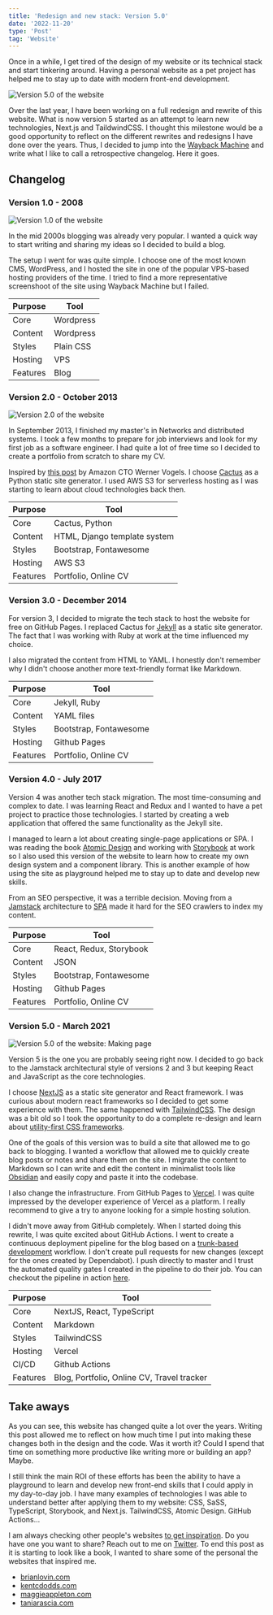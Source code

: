```yaml
---
title: 'Redesign and new stack: Version 5.0'
date: '2022-11-20'
type: 'Post'
tag: 'Website'
---
```


Once in a while, I get tired of the design of my
website or its technical stack and start tinkering around. Having a personal website as a pet project has helped me to stay up to date with modern front-end development.

![Version 5.0 of the website](/images/posts/website-version-5-framed.png 'Version 5.0 of the website')

Over the last year, I have been working on a full redesign and rewrite of this website. What is now version 5 started as an attempt to learn new technologies, Next.js and TaildwindCSS. I thought this milestone would be a good opportunity to reflect on the different rewrites and redesigns I have done over the years. Thus, I decided to jump into the [Wayback Machine](https://web.archive.org/) and write what I like to call a retrospective changelog. Here it goes.

## Changelog

### Version 1.0 - 2008

![Version 1.0 of the website](/images/posts/website-version-1-framed.png 'Version 1.0 of the website')

In the mid 2000s blogging was already very popular. I wanted a quick way to start writing and sharing my ideas so I decided to build a blog.

The setup I went for was quite simple. I choose one of the most known CMS, WordPress, and I hosted the site in one of the popular VPS-based hosting providers of the time. I tried to find a more representative screenshoot of the site using Wayback Machine but I failed.

| Purpose  | Tool      |
| -------- | --------- |
| Core     | Wordpress |
| Content  | Wordpress |
| Styles   | Plain CSS |
| Hosting  | VPS       |
| Features | Blog      |

### Version 2.0 - October 2013

![Version 2.0 of the website](/images/posts/website-version-2-framed.png 'Version 2.0 of the website')

In September 2013, I finished my master's in Networks and distributed systems. I took a few months to prepare for job interviews and look for my first job as a software engineer. I had quite a lot of free time so I decided to create a portfolio from scratch to share my CV.

Inspired by [this post](https://www.allthingsdistributed.com/2011/08/jekyll-amazon-s3.html) by Amazon CTO Werner Vogels. I choose [Cactus](https://jamstack.org/generators/cactus/) as a Python static site generator. I used AWS S3 for serverless hosting as I was starting to learn about cloud technologies back then.

| Purpose  | Tool                         |
| -------- | ---------------------------- |
| Core     | Cactus, Python               |
| Content  | HTML, Django template system |
| Styles   | Bootstrap, Fontawesome       |
| Hosting  | AWS S3                       |
| Features | Portfolio, Online CV         |

### Version 3.0 - December 2014

For version 3, I decided to migrate the tech stack to host the website for free on GitHub Pages. I replaced Cactus for [Jekyll](https://jamstack.org/generators/jekyll/) as a static site generator. The fact that I was working with Ruby at work at the time influenced my choice.

I also migrated the content from HTML to YAML. I honestly don't remember why I didn't choose another more text-friendly format like Markdown.

| Purpose  | Tool                   |
| -------- | ---------------------- |
| Core     | Jekyll, Ruby           |
| Content  | YAML files             |
| Styles   | Bootstrap, Fontawesome |
| Hosting  | Github Pages           |
| Features | Portfolio, Online CV   |

### Version 4.0 - July 2017

Version 4 was another tech stack migration. The most time-consuming and complex to date. I was learning React and Redux and I wanted to have a pet project to practice those technologies. I started by creating a web application that offered the same functionality as the Jekyll site.

I managed to learn a lot about creating single-page applications or SPA. I was reading the book [Atomic Design](https://www.goodreads.com/en/book/show/35496817) and working with [Storybook](https://storybook.js.org/) at work so I also used this version of the website to learn how to create my own design system and a component library. This is another example of how using the site as playground helped me to stay up to date and develop new skills.

From an SEO perspective, it was a terrible decision. Moving from a [Jamstack](https://jamstack.org/) architecture to [SPA](https://developer.mozilla.org/en-US/docs/Glossary/SPA) made it hard for the SEO crawlers to index my content.

| Purpose  | Tool                    |
| -------- | ----------------------- |
| Core     | React, Redux, Storybook |
| Content  | JSON                    |
| Styles   | Bootstrap, Fontawesome  |
| Hosting  | Github Pages            |
| Features | Portfolio, Online CV    |

### Version 5.0 - March 2021

![Version 5.0 of the website: Making page](/images/posts/website-version-5-about-framed.png 'Version 5.0 of the website: Making page')

Version 5 is the one you are probably seeing right now. I decided to go back to the Jamstack architectural style of versions 2 and 3 but keeping React and JavaScript as the core technologies.

I choose [NextJS](https://jamstack.org/generators/next/) as a static site generator and React framework. I was curious about modern react frameworks so I decided to get some experience with them. The same happened with [TailwindCSS](https://tailwindcss.com/). The design was a bit old so I took the opportunity to do a complete re-design and learn about [utility-first CSS frameworks](https://medium.com/@sascha.wolff/utility-first-css-ridiculously-fast-front-end-development-for-almost-every-design-503130d8fefc).

One of the goals of this version was to build a site that allowed me to go back to blogging. I wanted a workflow that allowed me to quickly create blog posts or notes and share them on the site. I migrate the content to Markdown so I can write and edit the content in minimalist tools like [Obsidian](https://obsidian.md/) and easily copy and paste it into the codebase.

I also change the infrastructure. From GitHub Pages to [Vercel](https://vercel.com/). I was quite impressed by the developer experience of Vercel as a platform. I
really recommend to give a try to anyone looking for a simple hosting solution.

I didn't move away from GitHub completely. When I started doing this rewrite, I was quite excited about GitHub Actions. I went to create a continuous deployment pipeline for the blog based on a [trunk-based development](https://www.atlassian.com/continuous-delivery/continuous-integration/trunk-based-development) workflow. I don't create pull requests for new changes (except for the ones created by Dependabot). I push directly to master and I trust the automated quality gates I created in the pipeline to do their job. You can checkout the pipeline in action [here](https://github.com/portovep/pabloporto.me/actions/runs/3392341840).

| Purpose  | Tool                                       |
| -------- | ------------------------------------------ |
| Core     | NextJS, React, TypeScript                  |
| Content  | Markdown                                   |
| Styles   | TailwindCSS                                |
| Hosting  | Vercel                                     |
| CI/CD    | Github Actions                             |
| Features | Blog, Portfolio, Online CV, Travel tracker |

## Take aways

As you can see, this website has changed quite a lot over the years. Writing this post allowed me to reflect on how much time I put into making these changes both in the design and the code. Was it worth it? Could I spend that time on something more productive like writing more or building an app? Maybe.

I still think the main ROI of these efforts has been the ability to have a playground to learn and develop new front-end skills that I could apply in my day-to-day job. I have many examples of technologies I was able to understand better after applying them to my website: CSS, SaSS, TypeScript, Storybook, and Next.js. TailwindCSS, Atomic Design. GitHub Actions...

I am always checking other people's websites [to get inspiration](https://austinkleon.com/steal/). Do you have one you want to share? Reach out to me on [Twitter](https://twitter.com/portovep). To end this post as it is starting to look like a book, I wanted to share some of the personal the websites that inspired me.

-   [brianlovin.com](https://brianlovin.com/writing/how-my-website-works?utm_source=pocket_reader)
-   [kentcdodds.com](https://kentcdodds.com/blog/how-i-built-a-modern-website-in-2021)
-   [maggieappleton.com](https://maggieappleton.com/garden-history?utm_source=pocket_reader)
-   [taniarascia.com](https://www.taniarascia.com/redesign-version-6/)

